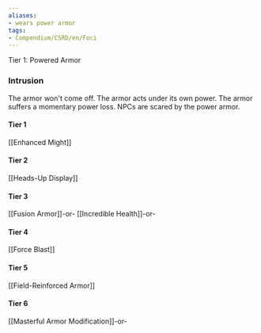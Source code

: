 ```yaml
---
aliases:
- wears power armor
tags:
- Compendium/CSRD/en/Foci
---
```


Tier 1: Powered Armor
 ### Intrusion
The armor won't come off. The armor acts under its own power. The armor suffers a momentary power loss. NPCs are scared by the power armor.

#### Tier 1
[[Enhanced Might]]
#### Tier 2
[[Heads-Up Display]]
#### Tier 3
[[Fusion Armor]]-or-
[[Incredible Health]]-or-
#### Tier 4
[[Force Blast]]
#### Tier 5
[[Field-Reinforced Armor]]
#### Tier 6
[[Masterful Armor Modification]]-or-
